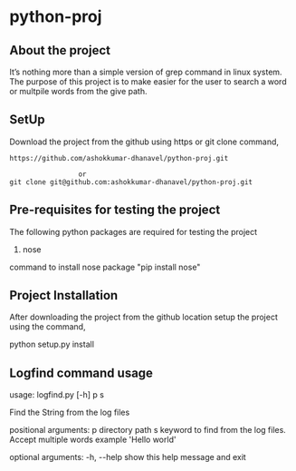 # python-proj
## About the project

It’s nothing more than a simple version of grep command in linux system. The purpose of this project is to make easier for the user to search a word or multpile words from the give path.

## SetUp

Download the project from the github using https or git clone command,

    https://github.com/ashokkumar-dhanavel/python-proj.git

                     or
    git clone git@github.com:ashokkumar-dhanavel/python-proj.git

## Pre-requisites for testing the project


The following python packages are required for testing the project

1) nose

command to install nose package "pip install nose"

## Project Installation

After downloading the project from the github location setup the project using the command,

python setup.py install

## Logfind command usage

usage: logfind.py [-h] p s

Find the String from the log files

positional arguments:
  p           directory path
  s           keyword to find from the log files. Accept multiple words
              example 'Hello world'

optional arguments:
  -h, --help  show this help message and exit

